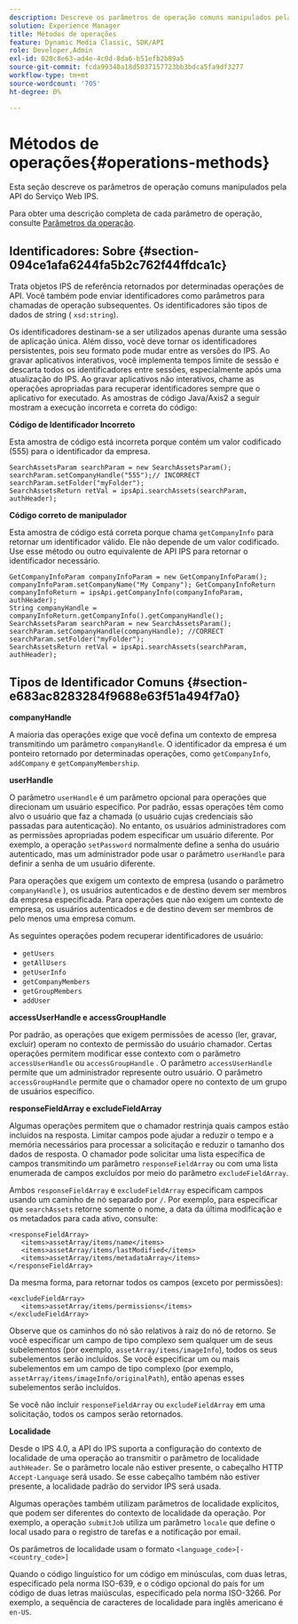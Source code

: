 ```yaml
---
description: Descreve os parâmetros de operação comuns manipulados pela API do Serviço Web IPS.
solution: Experience Manager
title: Métodos de operações
feature: Dynamic Media Classic, SDK/API
role: Developer,Admin
exl-id: 020c8e63-ad4e-4c0d-8da6-b51efb2b89a5
source-git-commit: fcda99340a18d5037157723bb3bdca5fa9df3277
workflow-type: tm+mt
source-wordcount: '705'
ht-degree: 0%

---
```


# Métodos de operações{#operations-methods}

Esta seção descreve os parâmetros de operação comuns manipulados pela API do Serviço Web IPS.

Para obter uma descrição completa de cada parâmetro de operação, consulte [Parâmetros da operação](/help/aem-ips-api/operations/c-operations-intro/c-methods/c-methods.md).

## Identificadores: Sobre {#section-094ce1afa6244fa5b2c762f44ffdca1c}

Trata objetos IPS de referência retornados por determinadas operações de API. Você também pode enviar identificadores como parâmetros para chamadas de operação subsequentes. Os identificadores são tipos de dados de string ( `xsd:string`).

Os identificadores destinam-se a ser utilizados apenas durante uma sessão de aplicação única. Além disso, você deve tornar os identificadores persistentes, pois seu formato pode mudar entre as versões do IPS. Ao gravar aplicativos interativos, você implementa tempos limite de sessão e descarta todos os identificadores entre sessões, especialmente após uma atualização do IPS. Ao gravar aplicativos não interativos, chame as operações apropriadas para recuperar identificadores sempre que o aplicativo for executado. As amostras de código Java/Axis2 a seguir mostram a execução incorreta e correta do código:

**Código de Identificador Incorreto**

Esta amostra de código está incorreta porque contém um valor codificado (555) para o identificador da empresa.

```
SearchAssetsParam searchParam = new SearchAssetsParam(); searchParam.setCompanyHandle("555");// INCORRECT 
searchParam.setFolder("myFolder"); 
SearchAssetsReturn retVal = ipsApi.searchAssets(searchParam, authHeader);
```

**Código correto de manipulador**

Esta amostra de código está correta porque chama `getCompanyInfo` para retornar um identificador válido. Ele não depende de um valor codificado. Use esse método ou outro equivalente de API IPS para retornar o identificador necessário.

```
GetCompanyInfoParam companyInfoParam = new GetCompanyInfoParam(); 
companyInfoParam.setCompanyName("My Company"); GetCompanyInfoReturn companyInfoReturn = ipsApi.getCompanyInfo(companyInfoParam, authHeader); 
String companyHandle = companyInfoReturn.getCompanyInfo().getCompanyHandle(); 
SearchAssetsParam searchParam = new SearchAssetsParam(); searchParam.setCompanyHandle(companyHandle); //CORRECT 
searchParam.setFolder("myFolder"); 
SearchAssetsReturn retVal = ipsApi.searchAssets(searchParam, authHeader);
```

## Tipos de Identificador Comuns {#section-e683ac8283284f9688e63f51a494f7a0}

**companyHandle**

A maioria das operações exige que você defina um contexto de empresa transmitindo um parâmetro `companyHandle`. O identificador da empresa é um ponteiro retornado por determinadas operações, como `getCompanyInfo`, `addCompany` e `getCompanyMembership`.

**userHandle**

O parâmetro `userHandle` é um parâmetro opcional para operações que direcionam um usuário específico. Por padrão, essas operações têm como alvo o usuário que faz a chamada (o usuário cujas credenciais são passadas para autenticação). No entanto, os usuários administradores com as permissões apropriadas podem especificar um usuário diferente. Por exemplo, a operação `setPassword` normalmente define a senha do usuário autenticado, mas um administrador pode usar o parâmetro `userHandle` para definir a senha de um usuário diferente.

Para operações que exigem um contexto de empresa (usando o parâmetro `companyHandle` ), os usuários autenticados e de destino devem ser membros da empresa especificada. Para operações que não exigem um contexto de empresa, os usuários autenticados e de destino devem ser membros de pelo menos uma empresa comum.

As seguintes operações podem recuperar identificadores de usuário:

* `getUsers`
* `getAllUsers`
* `getUserInfo`
* `getCompanyMembers`
* `getGroupMembers`
* `addUser`

**accessUserHandle e accessGroupHandle**

Por padrão, as operações que exigem permissões de acesso (ler, gravar, excluir) operam no contexto de permissão do usuário chamador. Certas operações permitem modificar esse contexto com o parâmetro `accessUserHandle` ou `accessGroupHandle` . O parâmetro `accessUserHandle` permite que um administrador represente outro usuário. O parâmetro `accessGroupHandle` permite que o chamador opere no contexto de um grupo de usuários específico.

**responseFieldArray e excludeFieldArray**

Algumas operações permitem que o chamador restrinja quais campos estão incluídos na resposta. Limitar campos pode ajudar a reduzir o tempo e a memória necessários para processar a solicitação e reduzir o tamanho dos dados de resposta. O chamador pode solicitar uma lista específica de campos transmitindo um parâmetro `responseFieldArray` ou com uma lista enumerada de campos excluídos por meio do parâmetro `excludeFieldArray`.

Ambos `responseFieldArray` e `excludeFieldArray` especificam campos usando um caminho de nó separado por `/`. Por exemplo, para especificar que `searchAssets` retorne somente o nome, a data da última modificação e os metadados para cada ativo, consulte:

```
<responseFieldArray> 
   <items>assetArray/items/name</items> 
   <items>assetArray/items/lastModified</items> 
   <items>assetArray/items/metadataArray</items> 
</responseFieldArray>
```

Da mesma forma, para retornar todos os campos (exceto por permissões):

```
<excludeFieldArray> 
   <items>assetArray/items/permissions</items> 
</excludeFieldArray>
```

Observe que os caminhos do nó são relativos à raiz do nó de retorno. Se você especificar um campo de tipo complexo sem qualquer um de seus subelementos (por exemplo, `assetArray/items/imageInfo`), todos os seus subelementos serão incluídos. Se você especificar um ou mais subelementos em um campo de tipo complexo (por exemplo, `assetArray/items/imageInfo/originalPath`), então apenas esses subelementos serão incluídos.

Se você não incluir `responseFieldArray` ou `excludeFieldArray` em uma solicitação, todos os campos serão retornados.

**Localidade**

Desde o IPS 4.0, a API do IPS suporta a configuração do contexto de localidade de uma operação ao transmitir o parâmetro de localidade `authHeader`. Se o parâmetro locale não estiver presente, o cabeçalho HTTP `Accept-Language` será usado. Se esse cabeçalho também não estiver presente, a localidade padrão do servidor IPS será usada.

Algumas operações também utilizam parâmetros de localidade explícitos, que podem ser diferentes do contexto de localidade da operação. Por exemplo, a operação `submitJob` utiliza um parâmetro `locale` que define o local usado para o registro de tarefas e a notificação por email.

Os parâmetros de localidade usam o formato `<language_code>[-<country_code>]`

Quando o código linguístico for um código em minúsculas, com duas letras, especificado pela norma ISO-639, e o código opcional do país for um código de duas letras maiúsculas, especificado pela norma ISO-3266. Por exemplo, a sequência de caracteres de localidade para inglês americano é `en-US`.
